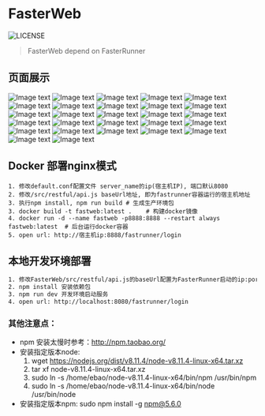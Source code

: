 # FasterWeb

![LICENSE](https://img.shields.io/github/license/yinquanwang/FasterRunner.svg)
> FasterWeb depend on FasterRunner

## 页面展示
![Image text](pageview/登录.jpg)
![Image text](pageview/首页页面.jpg)
![Image text](pageview/项目概况.jpg)
![Image text](pageview/测试数据.jpg)
![Image text](pageview/驱动代码.jpg)
![Image text](pageview/驱动代码1.jpg)
![Image text](pageview/API模板.jpg)
![Image text](pageview/API模板1.jpg)
![Image text](pageview/测试用例.jpg)
![Image text](pageview/测试用例1.jpg)
![Image text](pageview/测试用例2.jpg)
![Image text](pageview/测试用例3.jpg)
![Image text](pageview/定时任务.jpg)
![Image text](pageview/定时任务1.jpg)
![Image text](pageview/定时任务2.jpg)
![Image text](pageview/定时任务3.jpg)
![Image text](pageview/环境变量.jpg)
![Image text](pageview/参数配置.jpg)
![Image text](pageview/参数配置1.jpg)
![Image text](pageview/域名管理.jpg)
![Image text](pageview/域名管理1.jpg)
![Image text](pageview/历史报告.jpg)
![Image text](pageview/excel报告.jpg)
![Image text](pageview/异步回执.jpg)
![Image text](pageview/弹出报告.jpg)
![Image text](pageview/测试报告页面.jpg)
![Image text](pageview/后台管理系统.jpg)

## Docker 部署nginx模式
```
1. 修改default.conf配置文件 server_name的ip(宿主机IP), 端口默认8080
2. 修改/src/restful/api.js baseUrl地址, 即为fastrunner容器运行的宿主机地址
3. 执行npm install, npm run build # 生成生产环境包
3. docker build -t fastweb:latest .    # 构建docker镜像
4. docker run -d --name fastweb -p8888:8888 --restart always fastweb:latest  # 后台运行docker容器
5. open url: http://宿主机ip:8888/fastrunner/login
```

## 本地开发环境部署

``` bash
1. 修改FasterWeb/src/restful/api.js的baseUrl配置为FasterRunner启动的ip:port
2. npm install 安装依赖包
3. npm run dev 开发环境启动服务
4. open url: http://localhost:8080/fastrunner/login
```

### 其他注意点：
- npm 安装太慢时参考：http://npm.taobao.org/
- 安装指定版本node:
    1.  wget https://nodejs.org/dist/v8.11.4/node-v8.11.4-linux-x64.tar.xz
    2. tar xf  node-v8.11.4-linux-x64.tar.xz
    3. sudo ln -s /home/ebao/node-v8.11.4-linux-x64/bin/npm /usr/bin/npm
    4. sudo ln -s /home/ebao/node-v8.11.4-linux-x64/bin/node /usr/bin/node
- 安装指定版本npm: sudo npm install -g npm@5.6.0
